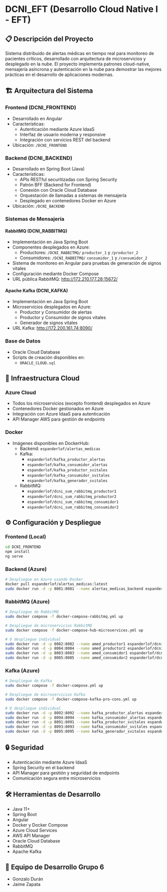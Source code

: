 # DCNI_EFT (Desarrollo Cloud Native I - EFT)

## 📋 Descripción del Proyecto
Sistema distribuido de alertas médicas en tiempo real para monitoreo de pacientes críticos, desarrollado con arquitectura de microservicios y desplegado en la nube. El proyecto implementa patrones cloud-native, mensajería asíncrona y autenticación en la nube para demostrar las mejores prácticas en el desarrollo de aplicaciones modernas.

## 🏗️ Arquitectura del Sistema

### Frontend (DCNI_FRONTEND)
- Desarrollado en Angular
- Características:
  - Autenticación mediante Azure IdaaS
  - Interfaz de usuario moderna y responsive
  - Integración con servicios REST del backend
- Ubicación: `/DCNI_FRONTEND`

### Backend (DCNI_BACKEND)
- Desarrollado en Spring Boot (Java)
- Características:
  - APIs RESTful securitizadas con Spring Security
  - Patrón BFF (Backend for Frontend)
  - Conexión con Oracle Cloud Database
  - Orquestación de llamadas a sistemas de mensajería
  - Desplegado en contenedores Docker en Azure
- Ubicación: `/DCNI_BACKEND`

### Sistemas de Mensajería

#### RabbitMQ (DCNI_RABBITMQ)
- Implementación en Java Spring Boot
- Componentes desplegados en Azure:
  - Productores: `/DCNI_RABBITMQ/` `productor_1` y `/productor_2`
  - Consumidores: `/DCNI_RABBITMQ/` `consumidor_1` y `/consumidor_2`
- Sistema de monitoreo en Angular para pruebas de generación de signos vitales
- Configuración mediante Docker Compose
- URL pública RabbitMQ: http://172.210.177.28:15672/

#### Apache Kafka (DCNI_KAFKA)
- Implementación en Java Spring Boot
- Microservicios desplegados en Azure:
  - Productor y Consumidor de alertas
  - Productor y Consumidor de signos vitales
  - Generador de signos vitales
- URL Kafka: http://172.200.161.74:8090/

### Base de Datos
- Oracle Cloud Database
- Scripts de creación disponibles en:
  - `ORACLE_CLOUD.sql`

## 🚀 Infraestructura Cloud

### Azure Cloud
- Todos los microservicios (excepto frontend) desplegados en Azure
- Contenedores Docker gestionados en Azure
- Integración con Azure IdaaS para autenticación
- API Manager AWS para gestión de endpoints

### Docker
- Imágenes disponibles en DockerHub:
  - Backend: `espanderlof/alertas_medicas`
  - Kafka: 
    - `espanderlof/kafka_productor_alertas`
    - `espanderlof/kafka_consumidor_alertas`
    - `espanderlof/kafka_productor_svitales`
    - `espanderlof/kafka_consumidor_svitales`
    - `espanderlof/kafka_generador_svitales`
  - RabbitMQ:
    - `espanderlof/dcni_sum_rabbitmq_productor1`
    - `espanderlof/dcni_sum_rabbitmq_productor2`
    - `espanderlof/dcni_sum_rabbitmq_consumidor1`
    - `espanderlof/dcni_sum_rabbitmq_consumidor2`

## ⚙️ Configuración y Despliegue

### Frontend (Local)
```bash
cd DCNI_FRONTEND
npm install
ng serve
```

### Backend (Azure)
```bash
# Despliegue en Azure usando Docker
docker pull espanderlof/alertas_medicas:latest
sudo docker run -d -p 8081:8081 --name alertas_medicas_backend espanderlof/alertas_medicas:latest
```

### RabbitMQ (Azure)
```bash
# Despliegue de RabbitMQ
sudo docker compose -f docker-compose-rabbitmq.yml up

# Despliegue de microservicios RabbitMQ
sudo docker compose -f docker-compose-hub-microservices.yml up

# O despliegue individual
sudo docker run -d -p 8082:8082 --name amed_productor1 espanderlof/dcni_sum_rabbitmq_productor1:latest
sudo docker run -d -p 8084:8084 --name amed_productor2 espanderlof/dcni_sum_rabbitmq_productor2:latest
sudo docker run -d -p 8083:8083 --name amed_consumidor1 espanderlof/dcni_sum_rabbitmq_consumidor1:latest
sudo docker run -d -p 8085:8085 --name amed_consumidor2 espanderlof/dcni_sum_rabbitmq_consumidor2:latest
```

### Kafka (Azure)
```bash
# Despliegue de Kafka
sudo docker compose -f docker-compose.yml up

# Despliegue de microservicios Kafka
sudo docker compose -f docker-compose-kafka-pro-cons.yml up

# O despliegue individual
sudo docker run -d -p 8092:8092 --name kafka_productor_alertas espanderlof/kafka_productor_alertas:latest
sudo docker run -d -p 8094:8094 --name kafka_consumidor_alertas espanderlof/kafka_consumidor_alertas:latest
sudo docker run -d -p 8091:8091 --name kafka_productor_svitales espanderlof/kafka_productor_svitales:latest
sudo docker run -d -p 8093:8093 --name kafka_consumidor_svitales espanderlof/kafka_consumidor_svitales:latest
sudo docker run -d -p 8095:8095 --name kafka_generador_svitales espanderlof/kafka_generador_svitales:latest
```

## 🔒 Seguridad
- Autenticación mediante Azure IdaaS
- Spring Security en el backend
- API Manager para gestión y seguridad de endpoints
- Comunicación segura entre microservicios

## 🛠️ Herramientas de Desarrollo
- Java 11+
- Spring Boot
- Angular
- Docker y Docker Compose
- Azure Cloud Services
- AWS API Manager
- Oracle Cloud Database
- RabbitMQ
- Apache Kafka

## 👥 Equipo de Desarrollo Grupo 6
- Gonzalo Durán
- Jaime Zapata